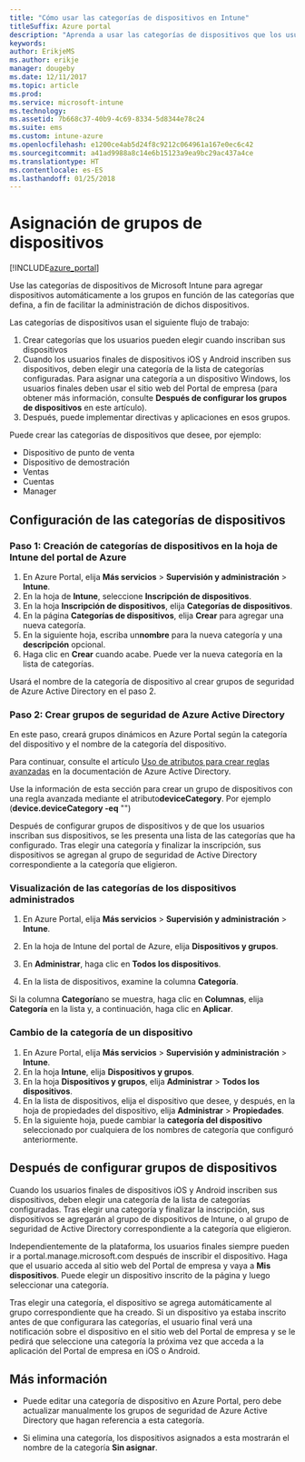 ```yaml
---
title: "Cómo usar las categorías de dispositivos en Intune"
titleSuffix: Azure portal
description: "Aprenda a usar las categorías de dispositivos que los usuarios pueden elegir cuando inscriben sus dispositivos en Intune."
keywords: 
author: ErikjeMS
ms.author: erikje
manager: dougeby
ms.date: 12/11/2017
ms.topic: article
ms.prod: 
ms.service: microsoft-intune
ms.technology: 
ms.assetid: 7b668c37-40b9-4c69-8334-5d8344e78c24
ms.suite: ems
ms.custom: intune-azure
ms.openlocfilehash: e1200ce4ab5d24f8c9212c064961a167e0ec6c42
ms.sourcegitcommit: a41ad9988a8c14e6b15123a9ea9bc29ac437a4ce
ms.translationtype: HT
ms.contentlocale: es-ES
ms.lasthandoff: 01/25/2018
---
```

# <a name="map-device-groups"></a>Asignación de grupos de dispositivos

[!INCLUDE[azure_portal](./includes/azure_portal.md)]

Use las categorías de dispositivos de Microsoft Intune para agregar dispositivos automáticamente a los grupos en función de las categorías que defina, a fin de facilitar la administración de dichos dispositivos.

Las categorías de dispositivos usan el siguiente flujo de trabajo:
1. Crear categorías que los usuarios pueden elegir cuando inscriban sus dispositivos
2. Cuando los usuarios finales de dispositivos iOS y Android inscriben sus dispositivos, deben elegir una categoría de la lista de categorías configuradas. Para asignar una categoría a un dispositivo Windows, los usuarios finales deben usar el sitio web del Portal de empresa (para obtener más información, consulte **Después de configurar los grupos de dispositivos** en este artículo).
3. Después, puede implementar directivas y aplicaciones en esos grupos.

Puede crear las categorías de dispositivos que desee, por ejemplo:
- Dispositivo de punto de venta
- Dispositivo de demostración
- Ventas
- Cuentas
- Manager

## <a name="how-to-configure-device-categories"></a>Configuración de las categorías de dispositivos

### <a name="step-1---create-device-categories-in-the-intune-blade-of-the-azure-portal"></a>Paso 1: Creación de categorías de dispositivos en la hoja de Intune del portal de Azure
1. En Azure Portal, elija **Más servicios** > **Supervisión y administración** > **Intune**.
3. En la hoja de **Intune**, seleccione **Inscripción de dispositivos**.
3. En la hoja **Inscripción de dispositivos**, elija **Categorías de dispositivos**.
4. En la página **Categorías de dispositivos**, elija **Crear** para agregar una nueva categoría.
5. En la siguiente hoja, escriba un**nombre** para la nueva categoría y una **descripción** opcional.
6. Haga clic en **Crear** cuando acabe. Puede ver la nueva categoría en la lista de categorías.

Usará el nombre de la categoría de dispositivo al crear grupos de seguridad de Azure Active Directory en el paso 2.

### <a name="step-2---create-azure-active-directory-security-groups"></a>Paso 2: Crear grupos de seguridad de Azure Active Directory
En este paso, creará grupos dinámicos en Azure Portal según la categoría del dispositivo y el nombre de la categoría del dispositivo.

Para continuar, consulte el artículo [Uso de atributos para crear reglas avanzadas](https://azure.microsoft.com/documentation/articles/active-directory-accessmanagement-groups-with-advanced-rules/#using-attributes-to-create-rules-for-device-objects) en la documentación de Azure Active Directory.

Use la información de esta sección para crear un grupo de dispositivos con una regla avanzada mediante el atributo**deviceCategory**. Por ejemplo (**device.deviceCategory -eq** "*<the device category name you got from the Azure portal>*")

Después de configurar grupos de dispositivos y de que los usuarios inscriban sus dispositivos, se les presenta una lista de las categorías que ha configurado. Tras elegir una categoría y finalizar la inscripción, sus dispositivos se agregan al grupo de seguridad de Active Directory correspondiente a la categoría que eligieron.

### <a name="how-to-view-the-categories-of-devices-you-manage"></a>Visualización de las categorías de los dispositivos administrados

1.  En Azure Portal, elija **Más servicios** > **Supervisión y administración** > **Intune**.

2. En la hoja de Intune del portal de Azure, elija **Dispositivos y grupos**.

3.  En **Administrar**, haga clic en **Todos los dispositivos**.

4.  En la lista de dispositivos, examine la columna **Categoría**.

Si la columna **Categoría**no se muestra, haga clic en **Columnas**, elija **Categoría** en la lista y, a continuación, haga clic en **Aplicar**.

### <a name="to-change-the-category-of-a-device"></a>Cambio de la categoría de un dispositivo

1. En Azure Portal, elija **Más servicios** > **Supervisión y administración** > **Intune**.
3. En la hoja **Intune**, elija **Dispositivos y grupos**.
4. En la hoja **Dispositivos y grupos**, elija **Administrar** > **Todos los dispositivos**.
5. En la lista de dispositivos, elija el dispositivo que desee, y después, en la hoja de propiedades del dispositivo, elija **Administrar** > **Propiedades**.
6. En la siguiente hoja, puede cambiar la **categoría del dispositivo** seleccionado por cualquiera de los nombres de categoría que configuró anteriormente.

## <a name="after-you-configure-device-groups"></a>Después de configurar grupos de dispositivos

Cuando los usuarios finales de dispositivos iOS y Android inscriben sus dispositivos, deben elegir una categoría de la lista de categorías configuradas. Tras elegir una categoría y finalizar la inscripción, sus dispositivos se agregarán al grupo de dispositivos de Intune, o al grupo de seguridad de Active Directory correspondiente a la categoría que eligieron.

Independientemente de la plataforma, los usuarios finales siempre pueden ir a portal.manage.microsoft.com después de inscribir el dispositivo. Haga que el usuario acceda al sitio web del Portal de empresa y vaya a **Mis dispositivos**. Puede elegir un dispositivo inscrito de la página y luego seleccionar una categoría.

Tras elegir una categoría, el dispositivo se agrega automáticamente al grupo correspondiente que ha creado. Si un dispositivo ya estaba inscrito antes de que configurara las categorías, el usuario final verá una notificación sobre el dispositivo en el sitio web del Portal de empresa y se le pedirá que seleccione una categoría la próxima vez que acceda a la aplicación del Portal de empresa en iOS o Android.

## <a name="further-information"></a>Más información
- Puede editar una categoría de dispositivo en Azure Portal, pero debe actualizar manualmente los grupos de seguridad de Azure Active Directory que hagan referencia a esta categoría.

- Si elimina una categoría, los dispositivos asignados a esta mostrarán el nombre de la categoría **Sin asignar**.
